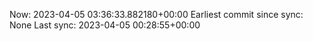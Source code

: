Now: 2023-04-05 03:36:33.882180+00:00 Earliest commit since sync: None Last sync: 2023-04-05 00:28:55+00:00
